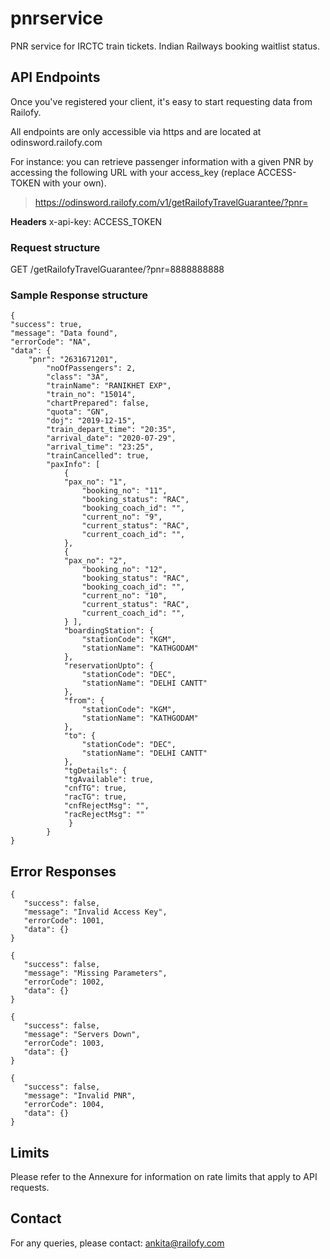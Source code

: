 # pnrservice
PNR service for IRCTC train tickets. Indian Railways booking waitlist status.

## API Endpoints
Once you've registered your client, it's easy to start requesting data from Railofy.

All endpoints are only accessible via https and are located at odinsword.railofy.com

For instance: you can retrieve passenger information with a given PNR by accessing the following URL with your access_key (replace ACCESS-TOKEN with your own).

> https://odinsword.railofy.com/v1/getRailofyTravelGuarantee/?pnr=<PNR>

**Headers**
x-api-key: ACCESS_TOKEN

### Request structure
GET
/getRailofyTravelGuarantee/?pnr=8888888888

### Sample Response structure
```
{
"success": true,
"message": "Data found",
"errorCode": "NA",
"data": {
 	"pnr": "2631671201",
        "noOfPassengers": 2,
        "class": "3A",
        "trainName": "RANIKHET EXP",
        "train_no": "15014",
        "chartPrepared": false,
        "quota": "GN",
        "doj": "2019-12-15",
        "train_depart_time": "20:35",
        "arrival_date": "2020-07-29",
        "arrival_time": "23:25",
        "trainCancelled": true,
        "paxInfo": [
            {
          	"pax_no": "1",
                "booking_no": "11",
                "booking_status": "RAC",
                "booking_coach_id": "",
                "current_no": "9",
                "current_status": "RAC",
                "current_coach_id": "",
            },
            {
          	"pax_no": "2",
                "booking_no": "12",
                "booking_status": "RAC",
                "booking_coach_id": "",
                "current_no": "10",
                "current_status": "RAC",
                "current_coach_id": "",
            } ],
            "boardingStation": {
                "stationCode": "KGM",
                "stationName": "KATHGODAM"
            },
            "reservationUpto": {
                "stationCode": "DEC",
                "stationName": "DELHI CANTT"
            },
            "from": {
                "stationCode": "KGM",
                "stationName": "KATHGODAM"
            },
            "to": {
                "stationCode": "DEC",
                "stationName": "DELHI CANTT"
            },
            "tgDetails": {
 	        "tgAvailable": true,
	        "cnfTG": true,
	        "racTG": true,
	        "cnfRejectMsg": "",
	        "racRejectMsg": ""
             }
        }
}
```

## Error Responses
```
{
   "success": false,
   "message": "Invalid Access Key",
   "errorCode": 1001,
   "data": {}
}
```

```
{
   "success": false,
   "message": "Missing Parameters",
   "errorCode": 1002,
   "data": {}
}
```

```
{
   "success": false,
   "message": "Servers Down",
   "errorCode": 1003,
   "data": {}
}
```

```
{
   "success": false,
   "message": "Invalid PNR",
   "errorCode": 1004,
   "data": {}
}
```

## Limits
Please refer to the Annexure for information on rate limits that apply to API requests.

## Contact
For any queries, please contact: ankita@railofy.com
